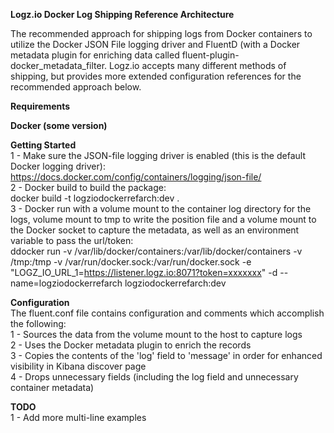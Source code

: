 <b>Logz.io Docker Log Shipping Reference Architecture</b>

The recommended approach for shipping logs from Docker containers to utilize the Docker JSON File logging driver and FluentD (with a Docker metadata plugin for enriching data called fluent-plugin-docker_metadata_filter. Logz.io accepts many different methods of shipping, but provides more extended configuration references for the recommended approach below.

<b>Requirements

Docker (some version)

Getting Started<br /></b>
1 - Make sure the JSON-file logging driver is enabled (this is the default Docker logging driver):
https://docs.docker.com/config/containers/logging/json-file/<br />
2 - Docker build to build the package:<br />
docker build -t logziodockerrefarch:dev .<br />
3 - Docker run with a volume mount to the container log directory for the logs, volume mount to tmp to write the position file and a volume mount to the Docker socket to capture the metadata, as well as an environment variable to pass the url/token:<br />
ddocker run -v /var/lib/docker/containers:/var/lib/docker/containers -v /tmp:/tmp -v /var/run/docker.sock:/var/run/docker.sock -e "LOGZ_IO_URL_1=https://listener.logz.io:8071?token=xxxxxxx" -d --name=logziodockerrefarch logziodockerrefarch:dev<br />

<b>Configuration<br /></b>
The fluent.conf file contains configuration and comments which accomplish the following:<br />
1 - Sources the data from the volume mount to the host to capture logs<br />
2 - Uses the Docker metadata plugin to enrich the records<br />
3 - Copies the contents of the 'log' field to 'message' in order for enhanced visibility in Kibana discover page<br />
4 - Drops unnecessary fields (including the log field and unnecessary container metadata)<br />

<b>TODO<br /></b></b>
1 - Add more multi-line examples<br />